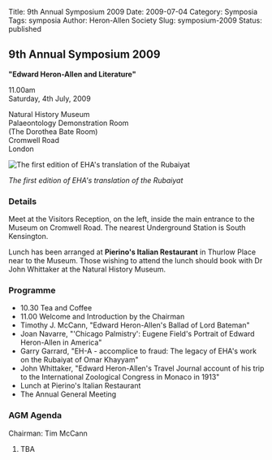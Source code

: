 Title: 9th Annual Symposium 2009
Date: 2009-07-04
Category: Symposia
Tags: symposia
Author: Heron-Allen Society
Slug: symposium-2009
Status: published

## 9th Annual Symposium 2009

**"Edward Heron-Allen and Literature"**

11.00am  
Saturday, 4th July, 2009

Natural History Museum  
Palaeontology Demonstration Room  
(The Dorothea Bate Room)  
Cromwell Road  
London

![The first edition of EHA's translation of the Rubaiyat](/images/symposia/rubaiyat.jpg)

*The first edition of EHA's translation of the Rubaiyat*

### Details

Meet at the Visitors Reception, on the left, inside the main entrance to the Museum on Cromwell Road. The nearest Underground Station is South Kensington.

Lunch has been arranged at **Pierino's Italian Restaurant** in Thurlow Place near to the Museum. Those wishing to attend the lunch should book with Dr John Whittaker at the Natural History Museum.

### Programme

- 10.30 Tea and Coffee
- 11.00 Welcome and Introduction by the Chairman
- Timothy J. McCann, "Edward Heron-Allen's Ballad of Lord Bateman"
- Joan Navarre, "'Chicago Palmistry': Eugene Field's Portrait of Edward Heron-Allen in America"
- Garry Garrard, "EH-A - accomplice to fraud: The legacy of EHA's work on the Rubaiyat of Omar Khayyam"
- John Whittaker, "Edward Heron-Allen's Travel Journal account of his trip to the International Zoological Congress in Monaco in 1913"
- Lunch at Pierino's Italian Restaurant
- The Annual General Meeting

### AGM Agenda

Chairman: Tim McCann

1. TBA

